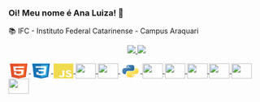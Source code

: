 ### Oi! Meu nome é Ana Luiza! 👋
📚 IFC - Instituto Federal Catarinense - Campus Araquari

<div align="center">
  <a href="https://github.com/AnaLuizaDias">
  <img height="160em" src="https://github-readme-stats.vercel.app/api?username=AnaLuizaDias&show_icons=true&theme=dark&include_all_commits=true&count_private=true"/>
  <img height="160em" src="https://github-readme-stats.vercel.app/api/top-langs/?username=AnaLuizaDias&layout=compact&langs_count=7&theme=dark"/>
</div>
<div style="display: inline_block"><br>

<img align="center" alt="Ana-HTML" height="30" width="40" src="https://raw.githubusercontent.com/devicons/devicon/master/icons/html5/html5-original.svg">
<img align="center" alt="Ana-CSS" height="30" width="40" src="https://raw.githubusercontent.com/devicons/devicon/master/icons/css3/css3-original.svg">
<img align="center" alt="Ana-Js" height="30" width="40" src="https://raw.githubusercontent.com/devicons/devicon/master/icons/javascript/javascript-plain.svg">
<img align="center" alta="Ana-Vj" height="30" width="40" src="https://cdn.jsdelivr.net/gh/devicons/devicon/icons/vuejs/vuejs-original-wordmark.svg" />
<img align="center" alta="Ana-React" height="30" width="40"src="https://cdn.jsdelivr.net/gh/devicons/devicon/icons/react/react-original-wordmark.svg" />
<img align="center" alt="Ana-Python" height="30" width="40" src="https://raw.githubusercontent.com/devicons/devicon/master/icons/python/python-original.svg">
<img align="center" alta="Ana-MySql" height="30" width="40" src="https://cdn.jsdelivr.net/gh/devicons/devicon/icons/mysql/mysql-plain.svg" />
<img align="center" alta="Ana-Django" height="30" width="40" src="https://cdn.jsdelivr.net/gh/devicons/devicon/icons/django/django-plain.svg" />   
<img align="center" alta="Ana-arduino" height="30" width="40" src="https://cdn.jsdelivr.net/gh/devicons/devicon/icons/arduino/arduino-original-wordmark.svg" />
<img align="center" alta="Ana-Vscode" height="30" width="40"src="https://cdn.jsdelivr.net/gh/devicons/devicon/icons/vscode/vscode-original-wordmark.svg" />
<img align="center" alta="Ana-Figma" height="30" width="40"src="https://cdn.jsdelivr.net/gh/devicons/devicon/icons/figma/figma-original.svg" />
<img align="center" alta="Ana-Bootstrap" height="30" width="40" src="https://cdn.jsdelivr.net/gh/devicons/devicon/icons/bootstrap/bootstrap-original.svg"/>
